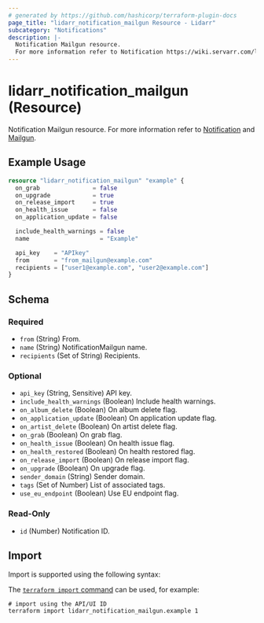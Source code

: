 ```yaml
---
# generated by https://github.com/hashicorp/terraform-plugin-docs
page_title: "lidarr_notification_mailgun Resource - Lidarr"
subcategory: "Notifications"
description: |-
  Notification Mailgun resource.
  For more information refer to Notification https://wiki.servarr.com/lidarr/settings#connect and Mailgun https://wiki.servarr.com/lidarr/supported#mailgun.
---
```


# lidarr_notification_mailgun (Resource)

<!-- subcategory:Notifications -->
Notification Mailgun resource.
For more information refer to [Notification](https://wiki.servarr.com/lidarr/settings#connect) and [Mailgun](https://wiki.servarr.com/lidarr/supported#mailgun).

## Example Usage

```terraform
resource "lidarr_notification_mailgun" "example" {
  on_grab               = false
  on_upgrade            = true
  on_release_import     = true
  on_health_issue       = false
  on_application_update = false

  include_health_warnings = false
  name                    = "Example"

  api_key    = "APIkey"
  from       = "from_mailgun@example.com"
  recipients = ["user1@example.com", "user2@example.com"]
}
```

<!-- schema generated by tfplugindocs -->
## Schema

### Required

- `from` (String) From.
- `name` (String) NotificationMailgun name.
- `recipients` (Set of String) Recipients.

### Optional

- `api_key` (String, Sensitive) API key.
- `include_health_warnings` (Boolean) Include health warnings.
- `on_album_delete` (Boolean) On album delete flag.
- `on_application_update` (Boolean) On application update flag.
- `on_artist_delete` (Boolean) On artist delete flag.
- `on_grab` (Boolean) On grab flag.
- `on_health_issue` (Boolean) On health issue flag.
- `on_health_restored` (Boolean) On health restored flag.
- `on_release_import` (Boolean) On release import flag.
- `on_upgrade` (Boolean) On upgrade flag.
- `sender_domain` (String) Sender domain.
- `tags` (Set of Number) List of associated tags.
- `use_eu_endpoint` (Boolean) Use EU endpoint flag.

### Read-Only

- `id` (Number) Notification ID.

## Import

Import is supported using the following syntax:

The [`terraform import` command](https://developer.hashicorp.com/terraform/cli/commands/import) can be used, for example:

```shell
# import using the API/UI ID
terraform import lidarr_notification_mailgun.example 1
```
